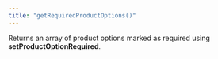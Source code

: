```yaml
---
title: "getRequiredProductOptions()"
---
```


Returns an array of product options marked as required using __setProductOptionRequired__.
